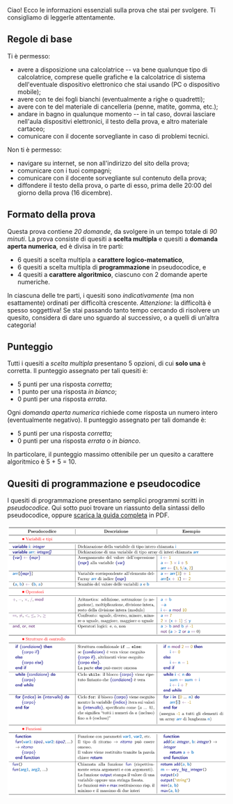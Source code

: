Ciao! Ecco le informazioni essenziali sulla prova che stai per svolgere. Ti consigliamo di leggerle attentamente.

## Regole di base

Ti è permesso:

- avere a disposizione una calcolatrice -- va bene qualunque tipo di calcolatrice, comprese quelle grafiche e la calcolatrice di sistema dell'eventuale dispositivo elettronico che stai usando (PC o dispositivo mobile);
- avere con te dei fogli bianchi (eventualmente a righe o quadretti);
- avere con te del materiale di cancelleria (penne, matite, gomma, etc.);
- andare in bagno in qualunque momento -- in tal caso, dovrai lasciare nell'aula dispositivi elettronici, il testo della prova, e altro materiale cartaceo;
- comunicare con il docente sorvegliante in caso di problemi tecnici.

Non ti è permesso:

- navigare su internet, se non all'indirizzo del sito della prova;
- comunicare con i tuoi compagni;
- comunicare con il docente sorvegliante sul contenuto della prova;
- diffondere il testo della prova, o parte di esso, prima delle 20:00 del giorno della prova (16 dicembre).

## Formato della prova

Questa prova contiene _20 domande_, da svolgere in un tempo totale di _90 minuti_. La prova consiste di quesiti a **scelta multipla** e quesiti a **domanda aperta numerica**, ed è divisa in tre parti:

- 6 quesiti a scelta multipla a **carattere logico-matematico**,
- 6 quesiti a scelta multipla di **programmazione** in pseudocodice, e
- 4 quesiti a **carattere algoritmico**, ciascuno con 2 domande aperte numeriche.

In ciascuna delle tre parti, i quesiti sono _indicativamente_ (ma non esattamente) ordinati per difficoltà crescente. _Attenzione_: la difficoltà è spesso soggettiva! Se stai passando tanto tempo cercando di risolvere un quesito, considera di dare uno sguardo al successivo, o a quelli di un’altra categoria!

## Punteggio

Tutti i quesiti a _scelta multipla_ presentano 5 opzioni, di cui **solo una** è corretta. Il punteggio assegnato per tali quesiti è:

- 5 punti per una risposta _corretta_;
- 1 punto per una risposta _in bianco_;
- 0 punti per una risposta _errata_.

Ogni _domanda aperta numerica_ richiede come risposta un numero intero (eventualmente negativo). Il punteggio assegnato per tali domande è:

- 5 punti per una risposta _corretta_;
- 0 punti per una risposta _errata_ o _in bianco_.

In particolare, il punteggio massimo ottenibile per un quesito a carattere algoritmico è 5 + 5 = 10.

## Quesiti di programmazione e pseudocodice

I quesiti di programmazione presentano semplici programmi scritti in _pseudocodice_. Qui sotto puoi trovare un riassunto della sintassi dello pseudocodice, oppure [scarica la guida completa](/Pseudocodice.pdf) in PDF.

![Riassunto guida pseudocodice](pseudocodice-cheatsheet.svg)
